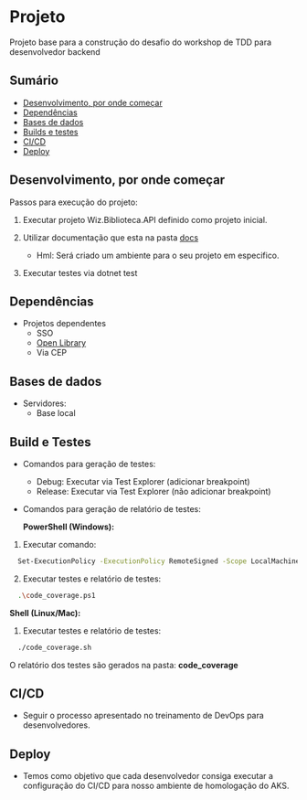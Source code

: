 # Projeto

Projeto base para a construção do desafio do workshop de TDD para desenvolvedor backend
 
## Sumário

* [Desenvolvimento, por onde começar](#desenvolvimento-por-onde-começar)
* [Dependências](#dependências)
* [Bases de dados](#bases-de-dados)
* [Builds e testes](#builds-e-testes)
* [CI/CD](#ci/cd)
* [Deploy](#deploy)
 
## Desenvolvimento, por onde começar

Passos para execução do projeto:

1. Executar projeto Wiz.Biblioteca.API definido como projeto inicial.
2. Utilizar documentação que esta na pasta [docs](doc/docs/Desafio.md)

    * Hml: Será criado um ambiente para o seu projeto em especifico.

3. Executar testes via dotnet test

## Dependências

* Projetos dependentes
  * SSO
  * [Open Library](doc/docs/Open-Library-Books-API.md)
  * Via CEP

## Bases de dados

* Servidores:
  * Base local

## Build e Testes

* Comandos para geração de testes:
  * Debug: Executar via Test Explorer (adicionar breakpoint)
  * Release: Executar via Test Explorer (não adicionar breakpoint)
* Comandos para geração de relatório de testes:

  **PowerShell (Windows):**

1. Executar comando:
  
  ```sh
    Set-ExecutionPolicy -ExecutionPolicy RemoteSigned -Scope LocalMachine
  ```

2. Executar testes e relatório de testes:

  ```sh
    .\code_coverage.ps1
  ```

  **Shell (Linux/Mac):**
  
1. Executar testes e relatório de testes:
  
  ```sh
    ./code_coverage.sh
  ```

 O relatório dos testes são gerados na pasta: **code_coverage**

## CI/CD

* Seguir o processo apresentado no treinamento de DevOps para desenvolvedores.

## Deploy

* Temos como objetivo que cada desenvolvedor consiga executar a configuração do CI/CD para nosso ambiente de homologação do AKS.